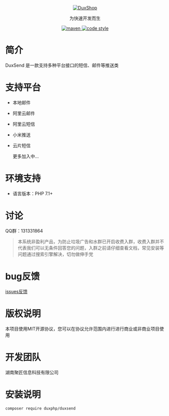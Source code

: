 
<p align="center">
  <a href="https://github.com/duxphp/duxfiles">
   <img alt="DuxShop" src="https://github.com/duxphp/duxphp/raw/master/docs/logo.png?raw=true">
  </a>
</p>

<p align="center">
  为快速开发而生
</p>

<p align="center">
  <a href="https://github.com/duxphp/duxfiles">
    <img alt="maven" src="https://img.shields.io/badge/DuxSend-v1-blue.svg">
  </a>

  <a href="http://zlib.net/zlib_license.html">
    <img alt="code style" src="https://img.shields.io/badge/zlib-licenses-brightgreen.svg">
  </a>
</p>

# 简介

DuxSend 是一款支持多种平台接口的短信、邮件等推送类

# 支持平台

- 本地邮件
- 阿里云邮件
- 阿里云短信
- 小米推送
- 云片短信

  更多加入中...

# 环境支持

- 语言版本：PHP 7.1+

# 讨论

QQ群：131331864

> 本系统非盈利产品，为防止垃圾广告和水群已开启收费入群，收费入群并不代表我们可以无条件回答您的问题，入群之前请仔细查看文档，常见安装等问题通过搜索引擎解决，切勿做伸手党

# bug反馈

[issues反馈](https://github.com/duxphp/duxfiles/issues)
    
# 版权说明

本项目使用MIT开源协议，您可以在协议允许范围内进行进行商业或非商业项目使用

# 开发团队

湖南聚匠信息科技有限公司


# 安装说明

   ```
   composer require duxphp/duxsend
   ```
   